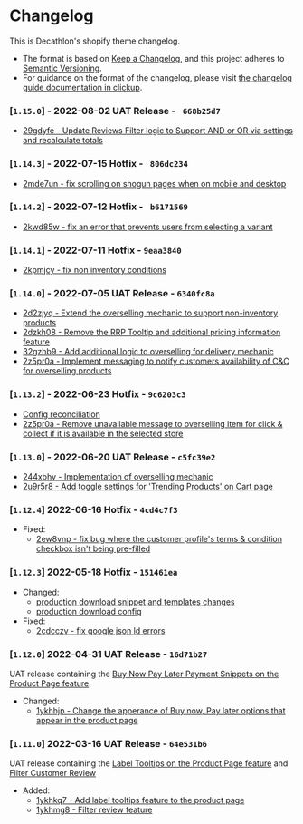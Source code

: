 # Changelog
This is Decathlon's shopify theme changelog.

- The format is based on [Keep a Changelog](https://keepachangelog.com/en/1.0.0/),
and this project adheres to [Semantic Versioning](https://semver.org/spec/v2.0.0.html).
- For guidance on the format of the changelog, please visit [the changelog guide documentation in clickup](https://app.clickup.com/2702900/v/dc/2jfhm-1108).

### [`1.15.0`] - 2022-08-02 UAT Release - ` 668b25d7`
- [29gdyfe - Update Reviews Filter logic to Support AND or OR via settings and recalculate totals](https://github.com/dktunited/decathlon-shopify-theme-australia/search?q=29gdyfe&type=commits)

### [`1.14.3`] - 2022-07-15 Hotfix - ` 806dc234`
- [2mde7un - fix scrolling on shogun pages when on mobile and desktop](https://github.com/dktunited/decathlon-shopify-theme-australia/search?q=2mde7un&type=commits)

### [`1.14.2`] - 2022-07-12 Hotfix - ` b6171569`
- [2kwd85w - fix an error that prevents users from selecting a variant](https://github.com/dktunited/decathlon-shopify-theme-australia/search?q=2kwd85w&type=commits)

### [`1.14.1`] - 2022-07-11 Hotfix - `9eaa3840`
- [2kpmjcy - fix non inventory conditions](https://github.com/dktunited/decathlon-shopify-theme-australia/search?q=2kpmjcy&type=commits)

### [`1.14.0`] - 2022-07-05 UAT Release - `6340fc8a`
- [2d2zjyq - Extend the overselling mechanic to support non-inventory products](https://github.com/dktunited/decathlon-shopify-theme-australia/search?q=2d2zjyq&type=commits)
- [2dzkh08 - Remove the RRP Tooltip and additional pricing information feature](https://github.com/dktunited/decathlon-shopify-theme-australia/search?q=2dzkh08&type=commits)
- [32gzhb9 - Add additional logic to overselling for delivery mechanic](https://github.com/dktunited/decathlon-shopify-theme-australia/search?q=32gzhb9&type=commits)
- [2z5pr0a - Implement messaging to notify customers availability of C&C for overselling products](https://github.com/dktunited/decathlon-shopify-theme-australia/search?q=2z5pr0a&type=commits)

### [`1.13.2`] - 2022-06-23 Hotfix - `9c6203c3`
- [Config reconciliation](https://github.com/dktunited/decathlon-shopify-theme-australia/commit/f2a5aa2fc27ce5c031a867af45c68139fff6b224)
- [2z5pr0a - Remove unavailable message to overselling item for click & collect if it is available in the selected store](https://github.com/dktunited/decathlon-shopify-theme-australia/commit/9c6203c312bc0966410f8b614227afaaf8a0ebfd)

### [`1.13.0`] - 2022-06-20 UAT Release - `c5fc39e2`
- [244xbhv - Implementation of overselling mechanic](https://github.com/dktunited/decathlon-shopify-theme-australia/search?q=244xbhv&type=commits)
- [2u9r5r8 - Add toggle settings for 'Trending Products' on Cart page](https://github.com/dktunited/decathlon-shopify-theme-australia/search?q=2u9r5r8&type=commits)

### [`1.12.4`] 2022-06-16 Hotfix - `4cd4c7f3`
- Fixed:
  - [2ew8vnp - fix bug where the customer profile's terms & condition checkbox isn't being pre-filled](https://github.com/dktunited/decathlon-shopify-theme-australia/commit/4cd4c7f385d276f958ffb639a07b2ec14b111434)

### [`1.12.3`] 2022-05-18 Hotfix - `151461ea`
- Changed:
  - [production download snippet and templates changes](https://github.com/dktunited/decathlon-shopify-theme-australia/commit/0c9c017937b4cdd9248d3eabc71b181a94808f5d)
  - [production download config](https://github.com/dktunited/decathlon-shopify-theme-australia/commit/17b8253432e27fb140d12b10e2fd456d18f07ab1)
- Fixed:
  - [2cdcczv - fix google json ld errors](https://github.com/dktunited/decathlon-shopify-theme-australia/commit/151461ea0d92101a2a6a77e8e708f69a70094d72)

### [`1.12.0`] 2022-04-31 UAT Release - `16d71b27`
UAT release containing the [Buy Now Pay Later Payment Snippets on the Product Page feature](https://app.clickup.com/t/23ej6h0).
- Changed:
  - [1ykhhjp - Change the apperance of Buy now, Pay later options that appear in the product page ](https://github.com/dktunited/decathlon-shopify-theme-australia/search?q=1ykhhjp&type=commits)

### [`1.11.0`] 2022-03-16 UAT Release - `64e531b6`
UAT release containing the [Label Tooltips  on the Product Page feature](https://app.clickup.com/t/1ykhkq7) and [Filter Customer Review](https://app.clickup.com/t/1ykhmg8)
- Added:
  - [1ykhkq7 - Add label tooltips feature to the product page](https://github.com/dktunited/decathlon-shopify-theme-australia/search?q=1ykhkq7&type=commits)
  - [1ykhmg8 - Filter review feature](https://github.com/dktunited/decathlon-shopify-theme-australia/search?q=1ykhmg8&type=commits)
